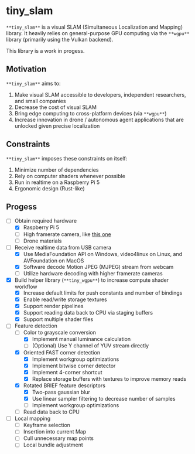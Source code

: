 # tiny_slam

`**tiny_slam**` is a visual SLAM (Simultaneous Localization and Mapping) library. It heavily relies on general-purpose GPU computing via the `**wgpu**` library (primarily using the Vulkan backend).

This library is a work in progess.

## Motivation

`**tiny_slam**` aims to:

1. Make visual SLAM accessible to developers, independent researchers, and small companies
2. Decrease the cost of visual SLAM
3. Bring edge computing to cross-platform devices (via `**wgpu**`)
4. Increase innovation in drone / autonomous agent applications that are unlocked given precise localization

## Constraints

`**tiny_slam**` imposes these constraints on itself:

1. Minimize number of dependencies
2. Rely on computer shaders whenever possible
3. Run in realtime on a Raspberry Pi 5
4. Ergonomic design (Rust-like)

## Progess

- [ ]  Obtain required hardware
    - [x]  Raspberry Pi 5
    - [ ]  High framerate camera, like [this one](https://www.amazon.com/Arducam-Distortion-Microphones-Computer-Raspberry/dp/B096M5DKY6?ref_=ast_sto_dp&th=1&psc=1)
    - [ ]  Drone materials
- [ ]  Receive realtime data from USB camera
    - [x]  Use MediaFoundation API on Windows, video4linux on Linux, and AVFoundation on MacOS
    - [x]  Software decode Motion JPEG (MJPEG) stream from webcam
    - [ ]  Utilize hardware decoding with higher framerate cameras
- [x]  Build helper library (`**tiny_wgpu**`) to increase compute shader workflow
    - [x]  Increase default limits for push constants and number of bindings
    - [x]  Enable read/write storage textures
    - [x]  Support render pipelines
    - [x]  Support reading data back to CPU via staging buffers
    - [x]  Support multiple shader files
- [ ]  Feature detection
    - [ ]  Color to grayscale conversion
        - [x]  Implement manual luminance calculation
        - [ ]  (Optional) Use Y channel of YUV stream directly
    - [x]  Oriented FAST corner detection
        - [x]  Implement workgroup optimizations
        - [x]  Implement bitwise corner detector
        - [x]  Implement 4-corner shortcut
        - [x]  Replace storage buffers with textures to improve memory reads
    - [x]  Rotated BRIEF feature descriptors
        - [x]  Two-pass gaussian blur
        - [x]  Use linear sampler filtering to decrease number of samples
        - [ ]  Implement workgroup optimizations
    - [ ]  Read data back to CPU
- [ ]  Local mapping
    - [ ]  Keyframe selection
    - [ ]  Insertion into current Map
    - [ ]  Cull unnecessary map points
    - [ ]  Local bundle adjustment